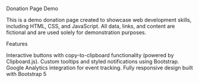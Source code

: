 Donation Page Demo

This is a demo donation page created to showcase web development skills, including HTML, CSS, and JavaScript.
All data, links, and content are fictional and are used solely for demonstration purposes.

Features

Interactive buttons with copy-to-clipboard functionality (powered by Clipboard.js).
Custom tooltips and styled notifications using Bootstrap.
Google Analytics integration for event tracking.
Fully responsive design built with Bootstrap 5
